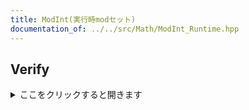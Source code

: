 ```yaml
---
title: ModInt(実行時modセット)
documentation_of: ../../src/Math/ModInt_Runtime.hpp
---
```

## Verify
<details>
<summary>ここをクリックすると開きます</summary>

<input disabled type="checkbox"> [Educational DP Contest  V - Subtree](https://atcoder.jp/contests/dp/tasks/dp_v)

</details>